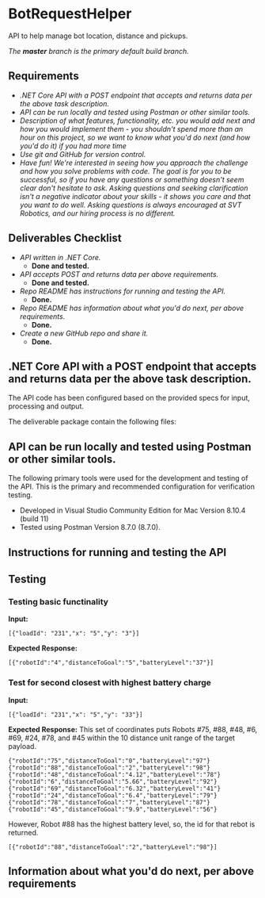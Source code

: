 # BotRequestHelper
API to help manage bot location, distance and pickups.

*The **master** branch is the primary default build branch.*

## Requirements
*   *.NET Core API with a POST endpoint that accepts and returns data per the above task description.*
*   *API can be run locally and tested using Postman or other similar tools.* 
*   *Description of what features, functionality, etc. you would add next and how you would implement them - you shouldn't spend more than an hour on this project, so we want to know what you'd do next (and how you'd do it) if you had more time*
*   *Use git and GitHub for version control.*
*   *Have fun! We're interested in seeing how you approach the challenge and how you solve problems with code. The goal is for you to be successful, so if you have any questions or something doesn't seem clear don't hesitate to ask. Asking questions and seeking clarification isn't a negative indicator about your skills - it shows you care and that you want to do well. Asking questions is always encouraged at SVT Robotics, and our hiring process is no different.*

## Deliverables Checklist
*   *API written in .NET Core.*
    *   **Done and tested.**   
*   *API accepts POST and returns data per above requirements.*
    *   **Done and tested.**      
*   *Repo README has instructions for running and testing the API.*
    *   **Done.**      
*   *Repo README has information about what you'd do next, per above requirements.*
    *   **Done.**      
*   *Create a new GitHub repo and share it.*
    *   **Done.**    

## .NET Core API with a POST endpoint that accepts and returns data per the above task description.

The API code has been configured based on the provided specs for input, processing and output.

The deliverable package contain the following files:


## API can be run locally and tested using Postman or other similar tools.

The following primary tools were used for the development and testing of the API. This is the primary and recommended configuration for verification testing.
* Developed in Visual Studio Community Edition for Mac Version 8.10.4 (build 11)
* Tested using Postman Version 8.7.0 (8.7.0). 

## Instructions for running and testing the API

## Testing
### Testing basic functinality

**Input:**

    [{"loadId": "231","x": "5","y": "3"}]
    
**Expected Response:**

    [{"robotId":"4","distanceToGoal":"5","batteryLevel":"37"}] 

### Test for second closest with highest battery charge

**Input:**

    [{"loadId": "231","x": "5","y": "33"}]
    
**Expected Response:**
This set of coordinates puts Robots #75, #88, #48, #6, #69, #24, #78, and #45 within the 10 distance unit range of the target payload.

    {"robotId":"75","distanceToGoal":"0","batteryLevel":"97"}
    {"robotId":"88","distanceToGoal":"2","batteryLevel":"98"}
    {"robotId":"48","distanceToGoal":"4.12","batteryLevel":"78"}
    {"robotId":"6","distanceToGoal":"5.66","batteryLevel":"92"}
    {"robotId":"69","distanceToGoal":"6.32","batteryLevel":"41"}
    {"robotId":"24","distanceToGoal":"6.4","batteryLevel":"79"}
    {"robotId":"78","distanceToGoal":"7","batteryLevel":"87"}
    {"robotId":"45","distanceToGoal":"9.9","batteryLevel":"56"}

However, Robot #88 has the highest battery level, so, the id for that rebot is returned.

    [{"robotId":"88","distanceToGoal":"2","batteryLevel":"98"}]

## Information about what you'd do next, per above requirements
